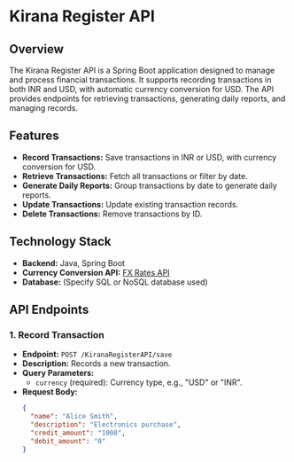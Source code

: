 # Kirana Register API

## Overview

The Kirana Register API is a Spring Boot application designed to manage and process financial transactions. It supports recording transactions in both INR and USD, with automatic currency conversion for USD. The API provides endpoints for retrieving transactions, generating daily reports, and managing records.

## Features

- **Record Transactions:** Save transactions in INR or USD, with currency conversion for USD.
- **Retrieve Transactions:** Fetch all transactions or filter by date.
- **Generate Daily Reports:** Group transactions by date to generate daily reports.
- **Update Transactions:** Update existing transaction records.
- **Delete Transactions:** Remove transactions by ID.

## Technology Stack

- **Backend:** Java, Spring Boot
- **Currency Conversion API:** [FX Rates API](https://api.fxratesapi.com/latest)
- **Database:** (Specify SQL or NoSQL database used)

## API Endpoints

### 1. Record Transaction

- **Endpoint:** `POST /KiranaRegisterAPI/save`
- **Description:** Records a new transaction.
- **Query Parameters:**
  - `currency` (required): Currency type, e.g., "USD" or "INR".
- **Request Body:**
  ```json
  {
    "name": "Alice Smith",
    "description": "Electronics purchase",
    "credit_amount": "1000",
    "debit_amount": "0"
  }
